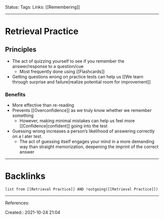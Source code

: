 Status: 
Tags: 
Links: [[Remembering]]
___
# Retrieval Practice
## Principles
- The act of quizzing yourself to see if you remember the answer/response to a question/cue
	- Most frequently done using [[Flashcards]]
- Getting questions wrong on practice tests can help us [[We learn through surprise and failure|realize potential room for improvement]] 

### Benefits
- More effective than re-reading 
- Prevents [[Overconfidence]] as we truly know whether we remember something
	- However, making minimal mistakes can help us feel more [[Confidence|confident]] going into the test
- Guessing wrong increases a person’s likelihood of answering correctly on a l ater test.
	- The act of guessing itself engages your mind in a more demanding way than straight memorization, deepening the imprint of the correct answer
___
# Backlinks
```dataview
list from [[Retrieval Practice]] AND !outgoing([[Retrieval Practice]])
```
___
References:

Created:: 2021-10-24 21:04
